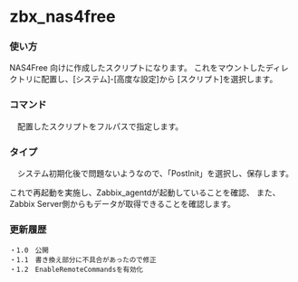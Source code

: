 zbx_nas4free
============

### 使い方 ###
NAS4Free 向けに作成したスクリプトになります。
これをマウントしたディレクトリに配置し、[システム]-[高度な設定]から
[スクリプト]を選択します。

### コマンド ###
　配置したスクリプトをフルパスで指定します。

### タイプ ###
　システム初期化後で問題ないようなので、「PostInit」を選択し、保存します。

これで再起動を実施し、Zabbix_agentdが起動していることを確認、
また、Zabbix Server側からもデータが取得できることを確認します。

### 更新履歴 ###

    ・1.0　公開
    ・1.1　書き換え部分に不具合があったので修正
    ・1.2　EnableRemoteCommandsを有効化
